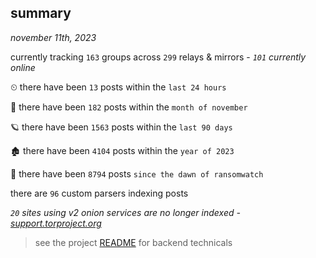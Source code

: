 
## summary
_november 11th, 2023_

currently tracking `163` groups across `299` relays & mirrors - _`101` currently online_

⏲ there have been `13` posts within the `last 24 hours`

🦈 there have been `182` posts within the `month of november`

🪐 there have been `1563` posts within the `last 90 days`

🏚 there have been `4104` posts within the `year of 2023`

🦕 there have been `8794` posts `since the dawn of ransomwatch`

there are `96` custom parsers indexing posts

_`20` sites using v2 onion services are no longer indexed - [support.torproject.org](https://support.torproject.org/onionservices/v2-deprecation/)_

> see the project [README](https://github.com/joshhighet/ransomwatch#ransomwatch--) for backend technicals
